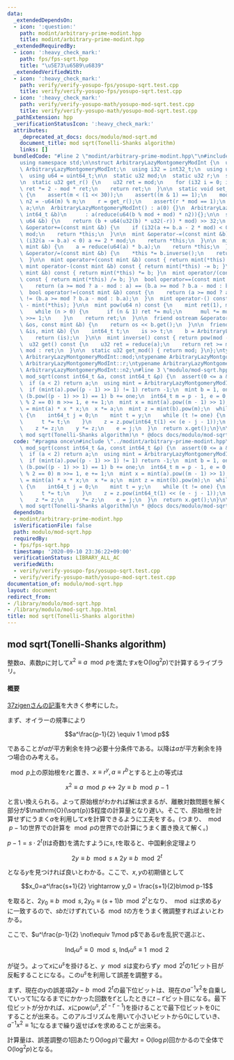 ```yaml
---
data:
  _extendedDependsOn:
  - icon: ':question:'
    path: modint/arbitrary-prime-modint.hpp
    title: modint/arbitrary-prime-modint.hpp
  _extendedRequiredBy:
  - icon: ':heavy_check_mark:'
    path: fps/fps-sqrt.hpp
    title: "\u5E73\u65B9\u6839"
  _extendedVerifiedWith:
  - icon: ':heavy_check_mark:'
    path: verify/verify-yosupo-fps/yosupo-sqrt.test.cpp
    title: verify/verify-yosupo-fps/yosupo-sqrt.test.cpp
  - icon: ':heavy_check_mark:'
    path: verify/verify-yosupo-math/yosupo-mod-sqrt.test.cpp
    title: verify/verify-yosupo-math/yosupo-mod-sqrt.test.cpp
  _pathExtension: hpp
  _verificationStatusIcon: ':heavy_check_mark:'
  attributes:
    _deprecated_at_docs: docs/modulo/mod-sqrt.md
    document_title: mod sqrt(Tonelli-Shanks algorithm)
    links: []
  bundledCode: "#line 2 \"modint/arbitrary-prime-modint.hpp\"\n#include <bits/stdc++.h>\n\
    using namespace std;\n\nstruct ArbitraryLazyMontgomeryModInt {\n  using mint =\
    \ ArbitraryLazyMontgomeryModInt;\n  using i32 = int32_t;\n  using u32 = uint32_t;\n\
    \  using u64 = uint64_t;\n\n  static u32 mod;\n  static u32 r;\n  static u32 n2;\n\
    \n  static u32 get_r() {\n    u32 ret = mod;\n    for (i32 i = 0; i < 4; ++i)\
    \ ret *= 2 - mod * ret;\n    return ret;\n  }\n\n  static void set_mod(u32 m)\
    \ {\n    assert(m < (1 << 30));\n    assert((m & 1) == 1);\n    mod = m;\n   \
    \ n2 = -u64(m) % m;\n    r = get_r();\n    assert(r * mod == 1);\n  }\n\n  u32\
    \ a;\n\n  ArbitraryLazyMontgomeryModInt() : a(0) {}\n  ArbitraryLazyMontgomeryModInt(const\
    \ int64_t &b)\n      : a(reduce(u64(b % mod + mod) * n2)){};\n\n  static u32 reduce(const\
    \ u64 &b) {\n    return (b + u64(u32(b) * u32(-r)) * mod) >> 32;\n  }\n\n  mint\
    \ &operator+=(const mint &b) {\n    if (i32(a += b.a - 2 * mod) < 0) a += 2 *\
    \ mod;\n    return *this;\n  }\n\n  mint &operator-=(const mint &b) {\n    if\
    \ (i32(a -= b.a) < 0) a += 2 * mod;\n    return *this;\n  }\n\n  mint &operator*=(const\
    \ mint &b) {\n    a = reduce(u64(a) * b.a);\n    return *this;\n  }\n\n  mint\
    \ &operator/=(const mint &b) {\n    *this *= b.inverse();\n    return *this;\n\
    \  }\n\n  mint operator+(const mint &b) const { return mint(*this) += b; }\n \
    \ mint operator-(const mint &b) const { return mint(*this) -= b; }\n  mint operator*(const\
    \ mint &b) const { return mint(*this) *= b; }\n  mint operator/(const mint &b)\
    \ const { return mint(*this) /= b; }\n  bool operator==(const mint &b) const {\n\
    \    return (a >= mod ? a - mod : a) == (b.a >= mod ? b.a - mod : b.a);\n  }\n\
    \  bool operator!=(const mint &b) const {\n    return (a >= mod ? a - mod : a)\
    \ != (b.a >= mod ? b.a - mod : b.a);\n  }\n  mint operator-() const { return mint()\
    \ - mint(*this); }\n\n  mint pow(u64 n) const {\n    mint ret(1), mul(*this);\n\
    \    while (n > 0) {\n      if (n & 1) ret *= mul;\n      mul *= mul;\n      n\
    \ >>= 1;\n    }\n    return ret;\n  }\n\n  friend ostream &operator<<(ostream\
    \ &os, const mint &b) {\n    return os << b.get();\n  }\n\n  friend istream &operator>>(istream\
    \ &is, mint &b) {\n    int64_t t;\n    is >> t;\n    b = ArbitraryLazyMontgomeryModInt(t);\n\
    \    return (is);\n  }\n\n  mint inverse() const { return pow(mod - 2); }\n\n\
    \  u32 get() const {\n    u32 ret = reduce(a);\n    return ret >= mod ? ret -\
    \ mod : ret;\n  }\n\n  static u32 get_mod() { return mod; }\n};\ntypename ArbitraryLazyMontgomeryModInt::u32\
    \ ArbitraryLazyMontgomeryModInt::mod;\ntypename ArbitraryLazyMontgomeryModInt::u32\
    \ ArbitraryLazyMontgomeryModInt::r;\ntypename ArbitraryLazyMontgomeryModInt::u32\
    \ ArbitraryLazyMontgomeryModInt::n2;\n#line 3 \"modulo/mod-sqrt.hpp\"\n\nint64_t\
    \ mod_sqrt(const int64_t &a, const int64_t &p) {\n  assert(0 <= a && a < p);\n\
    \  if (a < 2) return a;\n  using mint = ArbitraryLazyMontgomeryModInt;\n  mint::set_mod(p);\n\
    \  if (mint(a).pow((p - 1) >> 1) != 1) return -1;\n  mint b = 1, one = 1;\n  while\
    \ (b.pow((p - 1) >> 1) == 1) b += one;\n  int64_t m = p - 1, e = 0;\n  while (m\
    \ % 2 == 0) m >>= 1, e += 1;\n  mint x = mint(a).pow((m - 1) >> 1);\n  mint y\
    \ = mint(a) * x * x;\n  x *= a;\n  mint z = mint(b).pow(m);\n  while (y != 1)\
    \ {\n    int64_t j = 0;\n    mint t = y;\n    while (t != one) {\n      j += 1;\n\
    \      t *= t;\n    }\n    z = z.pow(int64_t(1) << (e - j - 1));\n    x *= z;\n\
    \    z *= z;\n    y *= z;\n    e = j;\n  }\n  return x.get();\n}\n\n/**\n * @brief\
    \ mod sqrt(Tonelli-Shanks algorithm)\n * @docs docs/modulo/mod-sqrt.md\n */\n"
  code: "#pragma once\n#include \"../modint/arbitrary-prime-modint.hpp\"\n\nint64_t\
    \ mod_sqrt(const int64_t &a, const int64_t &p) {\n  assert(0 <= a && a < p);\n\
    \  if (a < 2) return a;\n  using mint = ArbitraryLazyMontgomeryModInt;\n  mint::set_mod(p);\n\
    \  if (mint(a).pow((p - 1) >> 1) != 1) return -1;\n  mint b = 1, one = 1;\n  while\
    \ (b.pow((p - 1) >> 1) == 1) b += one;\n  int64_t m = p - 1, e = 0;\n  while (m\
    \ % 2 == 0) m >>= 1, e += 1;\n  mint x = mint(a).pow((m - 1) >> 1);\n  mint y\
    \ = mint(a) * x * x;\n  x *= a;\n  mint z = mint(b).pow(m);\n  while (y != 1)\
    \ {\n    int64_t j = 0;\n    mint t = y;\n    while (t != one) {\n      j += 1;\n\
    \      t *= t;\n    }\n    z = z.pow(int64_t(1) << (e - j - 1));\n    x *= z;\n\
    \    z *= z;\n    y *= z;\n    e = j;\n  }\n  return x.get();\n}\n\n/**\n * @brief\
    \ mod sqrt(Tonelli-Shanks algorithm)\n * @docs docs/modulo/mod-sqrt.md\n */\n"
  dependsOn:
  - modint/arbitrary-prime-modint.hpp
  isVerificationFile: false
  path: modulo/mod-sqrt.hpp
  requiredBy:
  - fps/fps-sqrt.hpp
  timestamp: '2020-09-10 23:36:22+09:00'
  verificationStatus: LIBRARY_ALL_AC
  verifiedWith:
  - verify/verify-yosupo-fps/yosupo-sqrt.test.cpp
  - verify/verify-yosupo-math/yosupo-mod-sqrt.test.cpp
documentation_of: modulo/mod-sqrt.hpp
layout: document
redirect_from:
- /library/modulo/mod-sqrt.hpp
- /library/modulo/mod-sqrt.hpp.html
title: mod sqrt(Tonelli-Shanks algorithm)
---
```

## mod sqrt(Tonelli-Shanks algorithm)

整数$a$、素数$p$に対して$x^2 \equiv a \mod p$を満たす$x$を$\mathrm{O}(\log ^2 p)$で計算するライブラリ。

#### 概要

[37zigenさんの記事](https://37zigen.com/tonelli-shank-%e3%81%ae%e3%82%a2%e3%83%ab%e3%82%b4%e3%83%aa%e3%82%ba%e3%83%a0/)を大きく参考にした。

まず、オイラーの規準により

$$a^\frac{p-1}{2} \equiv 1 \mod p$$

であることが$a$が平方剰余を持つ必要十分条件である。以降は$a$が平方剰余を持つ場合のみ考える。

$\mod p$上の原始根を$r$と置き、$x\equiv r^y,a\equiv r^b$とすると上の等式は

$$x^2 \equiv a \mod p \leftrightarrow 2y \equiv b \mod p-1$$

と言い換えられる。よって原始根がわかれば解は求まるが、離散対数問題を解く部分が$\mathrm{O}(\sqrt{p})$程度の計算量となり遅い。そこで、原始根を計算せずにうまく$a$を利用して$x$を計算できるように工夫をする。(つまり、$\mod p-1$の世界での計算を$\mod p$の世界での計算にうまく置き換えて解く。)

$p - 1 =s\cdot 2^t$($t$は奇数)を満たすように$s,t$を取ると、中国剰余定理より

$$2y \equiv b \mod s \wedge 2y \equiv b \mod 2^t$$

となる$y$を見つければ良いとわかる。ここで、$x,y$の初期値として

$$x_0=a^\frac{s+1}{2} \rightarrow y_0 = \frac{s+1}{2}b\mod p-1$$

を取ると、$2y_0 \equiv b \mod s, 2y_0 \equiv (s+1)b \mod 2^t$となり、$\mod s$は求める$y$に一致するので、$sb$だけずれている$\mod t$の方をうまく微調整すればよいとわかる。

ここで、$u^\frac{p-1}{2} \not\equiv 1\mod p$である$u$を乱択で選ぶと、

$$\mathrm{Ind}_r u^s \equiv0 \mod s,\ \mathrm{Ind}_r u^s \equiv 1 \mod 2$$

が従う。よって$x$に$u^s$を掛けると、$y \mod s$は変わらず$y \mod 2^t$の1ビット目が反転することになる。この$u^s$を利用して誤差を調整する。

まず、現在の$y$の誤差項$2y-b\mod 2^t$の最下位ビットは、現在の$a^{-1}x^2$を自乗していって$1$になるまでにかかった回数を$t'$としたときに$t-t'$ビット目になる。最下位ビットが分かれば、$x$に$\mathrm{pow}(u^s,2^{t-t'-1})$を掛けることで最下位ビットを$0$にすることが出来る。このアルゴリズムを用いて小さいビットから0にしていき、$a^{-1}x^2 \equiv 1$になるまで繰り返せば$x$を求めることが出来る。

計算量は、誤差調整の1回あたり$\mathrm{O}(\log p)$で最大$t=\mathrm{O}(\log p)$回かかるので全体で$\mathrm{O}(\log ^2 p)$となる。
